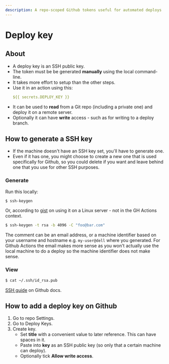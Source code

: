 ```yaml
---
description: A repo-scoped Github tokens useful for automated deploys
---
```

# Deploy key


## About

- A deploy key is an SSH public key.
- The token must be be generated **manually** using the local command-line.
- It takes more effort to setup than the other steps.
- Use it in an action using this:
    ```yaml
    ${{ secrets.DEPLOY_KEY }}
    ```
- It can be used to **read** from a Git repo (including a private one) and deploy it on a remote server.
- Optionally it can have **write** access - such as for writing to a deploy branch.


## How to generate a SSH key

- If the machine doesn't have an SSH key set, you'll have to generate one.
- Even if it has one, you might choose to create a new one that is used specifically for Github, so you could delete if you want and leave behind one that you use for other SSH purposes.

### Generate

Run this locally:

```sh
$ ssh-keygen
```

Or, according to [gist](https://gist.github.com/zhujunsan/a0becf82ade50ed06115) on using it on a Linux server - not in the GH Actions context.

```sh
$ ssh-keygen -t rsa -b 4096 -C "foo@bar.com"
```

The comment can be an email address, or a machine identifier based on your username and hostname e.g. `my-user@dell` where you generated. For Github Actions the email makes more sense as you won't actually use the local machine to do a deploy so the machine identifier does not make sense.


### View

```sh
$ cat ~/.ssh/id_rsa.pub
```

[SSH guide](https://help.github.com/en/github/authenticating-to-github/connecting-to-github-with-ssh) on Github docs.


## How to add a deploy key on Github

1. Go to repo Settings.
1. Go to Deploy Keys.
1. Create key.
    - Set **title** with a convenient value to later reference. This can have spaces in it.
    - Paste into **key** as an SSH public key (so only that a certain machine can deploy).
    - Optionally tick **Allow write access**.
